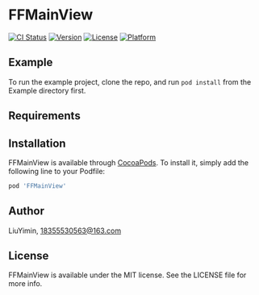 # FFMainView

[![CI Status](https://img.shields.io/travis/LiuYimin/FFMainView.svg?style=flat)](https://travis-ci.org/LiuYimin/FFMainView)
[![Version](https://img.shields.io/cocoapods/v/FFMainView.svg?style=flat)](https://cocoapods.org/pods/FFMainView)
[![License](https://img.shields.io/cocoapods/l/FFMainView.svg?style=flat)](https://cocoapods.org/pods/FFMainView)
[![Platform](https://img.shields.io/cocoapods/p/FFMainView.svg?style=flat)](https://cocoapods.org/pods/FFMainView)

## Example

To run the example project, clone the repo, and run `pod install` from the Example directory first.

## Requirements

## Installation

FFMainView is available through [CocoaPods](https://cocoapods.org). To install
it, simply add the following line to your Podfile:

```ruby
pod 'FFMainView'
```

## Author

LiuYimin, 18355530563@163.com

## License

FFMainView is available under the MIT license. See the LICENSE file for more info.
